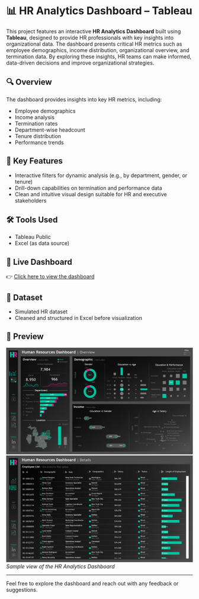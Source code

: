 # 📊 HR Analytics Dashboard – Tableau

This project features an interactive **HR Analytics Dashboard** built using **Tableau**, designed to provide HR professionals with key insights into organizational data. The dashboard presents critical HR metrics such as employee demographics, income distribution, organizational overview, and termination data. By exploring these insights, HR teams can make informed, data-driven decisions and improve organizational strategies.

## 🔍 Overview

The dashboard provides insights into key HR metrics, including:
- Employee demographics
- Income analysis
- Termination rates
- Department-wise headcount
- Tenure distribution
- Performance trends

## 📌 Key Features

- Interactive filters for dynamic analysis (e.g., by department, gender, or tenure)
- Drill-down capabilities on termination and performance data
- Clean and intuitive visual design suitable for HR and executive stakeholders

## 🛠 Tools Used

- Tableau Public
- Excel (as data source)

## 🔗 Live Dashboard

👉 [Click here to view the dashboard](https://public.tableau.com/views/HRDashboard_Dark/HRSummary?:language=en-US&:sid=&:redirect=auth&:display_count=n&:origin=viz_share_link)

## 📁 Dataset

- Simulated HR dataset
- Cleaned and structured in Excel before visualization

## 📸 Preview

![HR Summary](https://github.com/Injamam001/Tableau_HR_Analytics_Dashboard/blob/main/screenshot/HR%20%20Summary.png)  
![HR Details](https://github.com/Injamam001/Tableau_HR_Analytics_Dashboard/blob/main/screenshot/HR%20%20Details.png)  
*Sample view of the HR Analytics Dashboard*

---

Feel free to explore the dashboard and reach out with any feedback or suggestions.
